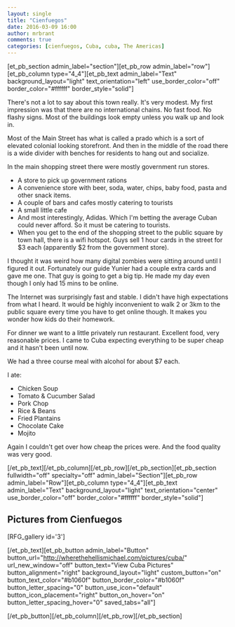 ```yaml
---
layout: single
title: "Cienfuegos"
date: 2016-03-09 16:00
author: mrbrant
comments: true
categories: [cienfuegos, Cuba, cuba, The Americas]
---
```

[et_pb_section admin_label="section"][et_pb_row admin_label="row"][et_pb_column type="4_4"][et_pb_text admin_label="Text" background_layout="light" text_orientation="left" use_border_color="off" border_color="#ffffff" border_style="solid"]

There's not a lot to say about this town really. It's very modest. My first impression was that there are no international chains. No fast food. No flashy signs. Most of the buildings look empty unless you walk up and look in.

Most of the Main Street has what is called a prado which is a sort of elevated colonial looking storefront. And then in the middle of the road there is a wide divider with benches for residents to hang out and socialize.

In the main shopping street there were mostly government run stores.
<ul>
	<li>A store to pick up government rations</li>
	<li>A convenience store with beer, soda, water, chips, baby food, pasta and other snack items.</li>
	<li>A couple of bars and cafes mostly catering to tourists</li>
	<li>A small little cafe</li>
	<li>And most interestingly, Adidas. Which I'm betting the average Cuban could never afford. So it must be catering to tourists.</li>
	<li>When you get to the end of the shopping street to the public square by town hall, there is a wifi hotspot. Guys sell 1 hour cards in the street for $3 each (apparently $2 from the government store).</li>
</ul>
I thought it was weird how many digital zombies were sitting around until I figured it out. Fortunately our guide Yunier had a couple extra cards and gave me one. That guy is going to get a big tip. He made my day even though I only had 15 mins to be online.

The Internet was surprisingly fast and stable. I didn't have high expectations from what I heard. It would be highly inconvenient to walk 2 or 3km to the public square every time you have to get online though. It makes you wonder how kids do their homework.

For dinner we want to a little privately run restaurant. Excellent food, very reasonable prices. I came to Cuba expecting everything to be super cheap and it hasn't been until now.

We had a three course meal with alcohol for about $7 each.

I ate:
<ul>
	<li>Chicken Soup</li>
	<li>Tomato &amp; Cucumber Salad</li>
	<li>Pork Chop</li>
	<li>Rice &amp; Beans</li>
	<li>Fried Plantains</li>
	<li>Chocolate Cake</li>
	<li>Mojito</li>
</ul>
Again I couldn't get over how cheap the prices were. And the food quality was very good.

[/et_pb_text][/et_pb_column][/et_pb_row][/et_pb_section][et_pb_section fullwidth="off" specialty="off" admin_label="Section"][et_pb_row admin_label="Row"][et_pb_column type="4_4"][et_pb_text admin_label="Text" background_layout="light" text_orientation="center" use_border_color="off" border_color="#ffffff" border_style="solid"]
<h2>Pictures from Cienfuegos</h2>
[RFG_gallery id='3']

[/et_pb_text][et_pb_button admin_label="Button" button_url="http://wherethehellismichael.com/pictures/cuba/" url_new_window="off" button_text="View Cuba Pictures" button_alignment="right" background_layout="light" custom_button="on" button_text_color="#b1060f" button_border_color="#b1060f" button_letter_spacing="0" button_use_icon="default" button_icon_placement="right" button_on_hover="on" button_letter_spacing_hover="0" saved_tabs="all"]

[/et_pb_button][/et_pb_column][/et_pb_row][/et_pb_section]
